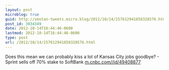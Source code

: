 ```yaml
---
layout: post
microblog: true
guid: http://vmstan-tweets.micro.blog/2012/10/14/257612941858328576.html
post_id: 3034349
date: 2012-10-14T16:44:46-0600
lastmod: 2012-10-14T16:44:46-0600
type: post
url: /2012/10/14/257612941858328576.html
---
```

Does this mean we can probably kiss a lot of Kansas City jobs goodbye? - Sprint sells off 70% stake to SoftBank <a href="http://m.cnbc.com//id/49408877">m.cnbc.com//id/49408877</a>
